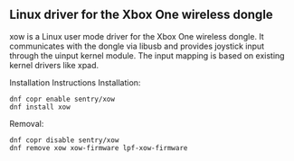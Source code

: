 ## Linux driver for the Xbox One wireless dongle

xow is a Linux user mode driver for the Xbox One wireless dongle.
It communicates with the dongle via libusb and provides joystick input through the uinput kernel module.
The input mapping is based on existing kernel drivers like xpad.

Installation Instructions
Installation:
```
dnf copr enable sentry/xow
dnf install xow
```
Removal:
```
dnf copr disable sentry/xow
dnf remove xow xow-firmware lpf-xow-firmware
```